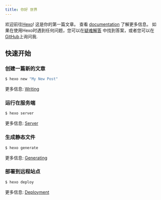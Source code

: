 ```yaml
---
title: 你好 世界
---
```

欢迎前往[Hexo](https://hexo.io/)! 这是你的第一篇文章。 查看 [documentation](https://hexo.io/docs/) 了解更多信息。 如果在使用Hexo时遇到任何问题，您可以在[疑难解答](https://hexo.io/docs/troubleshooting.html) 中找到答案，或者您可以在 [GitHub](https://github.com/hexojs/hexo/issues)上询问我.

## 快速开始

### 创建一篇新的文章

``` bash
$ hexo new "My New Post"
```

更多信息: [Writing](https://hexo.io/docs/writing.html)

### 运行在服务端

``` bash
$ hexo server
```

更多信息: [Server](https://hexo.io/docs/server.html)

### 生成静态文件

``` bash
$ hexo generate
```

更多信息: [Generating](https://hexo.io/docs/generating.html)

### 部署到远程站点

``` bash
$ hexo deploy
```

更多信息: [Deployment](https://hexo.io/docs/deployment.html)
